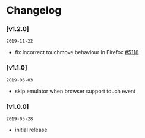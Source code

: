 # Changelog

### [v1.2.0]
`2019-11-22`

- fix incorrect touchmove behaviour in Firefox [\#5118](https://github.com/vant-ui/vant/pull/5118)

### [v1.1.0]
`2019-06-03`

- skip emulator when browser support touch event

### [v1.0.0]
`2019-05-28`

- initial release
